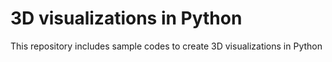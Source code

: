 # 3D visualizations in Python
This repository includes sample codes to create 3D visualizations in Python
